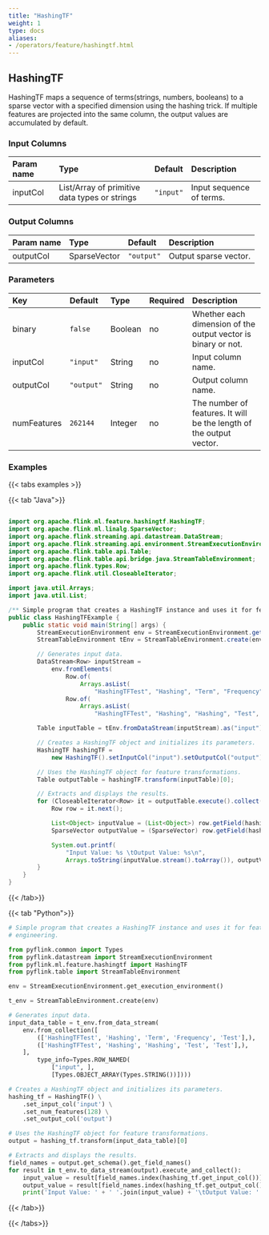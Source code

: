 ```yaml
---
title: "HashingTF"
weight: 1
type: docs
aliases:
- /operators/feature/hashingtf.html
---
```


<!--
Licensed to the Apache Software Foundation (ASF) under one
or more contributor license agreements.  See the NOTICE file
distributed with this work for additional information
regarding copyright ownership.  The ASF licenses this file
to you under the Apache License, Version 2.0 (the
"License"); you may not use this file except in compliance
with the License.  You may obtain a copy of the License at

  http://www.apache.org/licenses/LICENSE-2.0

Unless required by applicable law or agreed to in writing,
software distributed under the License is distributed on an
"AS IS" BASIS, WITHOUT WARRANTIES OR CONDITIONS OF ANY
KIND, either express or implied.  See the License for the
specific language governing permissions and limitations
under the License.
-->

## HashingTF

HashingTF maps a sequence of terms(strings, numbers, booleans)
to a sparse vector with a specified dimension using the hashing
trick. If multiple features are projected into the same column,
the output values are accumulated by default.

### Input Columns

| Param name | Type                                          | Default   | Description              |
|:-----------|:----------------------------------------------|:----------|:-------------------------|
| inputCol   | List/Array of primitive data types or strings | `"input"` | Input sequence of terms. |

### Output Columns

| Param name | Type         | Default    | Description           |
|:-----------|:-------------|:-----------|:----------------------|
| outputCol  | SparseVector | `"output"` | Output sparse vector. |

### Parameters

| Key         | Default    | Type    | Required | Description                                                         |
|:------------|:-----------|:--------|:---------|:--------------------------------------------------------------------|
| binary      | `false`    | Boolean | no       | Whether each dimension of the output vector is binary or not.       |
| inputCol    | `"input"`  | String  | no       | Input column name.                                                  |
| outputCol   | `"output"` | String  | no       | Output column name.                                                 |
| numFeatures | `262144`   | Integer | no       | The number of features. It will be the length of the output vector. |


### Examples

{{< tabs examples >}}

{{< tab "Java">}}

```java

import org.apache.flink.ml.feature.hashingtf.HashingTF;
import org.apache.flink.ml.linalg.SparseVector;
import org.apache.flink.streaming.api.datastream.DataStream;
import org.apache.flink.streaming.api.environment.StreamExecutionEnvironment;
import org.apache.flink.table.api.Table;
import org.apache.flink.table.api.bridge.java.StreamTableEnvironment;
import org.apache.flink.types.Row;
import org.apache.flink.util.CloseableIterator;

import java.util.Arrays;
import java.util.List;

/** Simple program that creates a HashingTF instance and uses it for feature engineering. */
public class HashingTFExample {
	public static void main(String[] args) {
		StreamExecutionEnvironment env = StreamExecutionEnvironment.getExecutionEnvironment();
		StreamTableEnvironment tEnv = StreamTableEnvironment.create(env);

		// Generates input data.
		DataStream<Row> inputStream =
			env.fromElements(
				Row.of(
					Arrays.asList(
						"HashingTFTest", "Hashing", "Term", "Frequency", "Test")),
				Row.of(
					Arrays.asList(
						"HashingTFTest", "Hashing", "Hashing", "Test", "Test")));

		Table inputTable = tEnv.fromDataStream(inputStream).as("input");

		// Creates a HashingTF object and initializes its parameters.
		HashingTF hashingTF =
			new HashingTF().setInputCol("input").setOutputCol("output").setNumFeatures(128);

		// Uses the HashingTF object for feature transformations.
		Table outputTable = hashingTF.transform(inputTable)[0];

		// Extracts and displays the results.
		for (CloseableIterator<Row> it = outputTable.execute().collect(); it.hasNext(); ) {
			Row row = it.next();

			List<Object> inputValue = (List<Object>) row.getField(hashingTF.getInputCol());
			SparseVector outputValue = (SparseVector) row.getField(hashingTF.getOutputCol());

			System.out.printf(
				"Input Value: %s \tOutput Value: %s\n",
				Arrays.toString(inputValue.stream().toArray()), outputValue);
		}
	}
}

```

{{< /tab>}}

{{< tab "Python">}}

```python
# Simple program that creates a HashingTF instance and uses it for feature
# engineering.

from pyflink.common import Types
from pyflink.datastream import StreamExecutionEnvironment
from pyflink.ml.feature.hashingtf import HashingTF
from pyflink.table import StreamTableEnvironment

env = StreamExecutionEnvironment.get_execution_environment()

t_env = StreamTableEnvironment.create(env)

# Generates input data.
input_data_table = t_env.from_data_stream(
    env.from_collection([
        (['HashingTFTest', 'Hashing', 'Term', 'Frequency', 'Test'],),
        (['HashingTFTest', 'Hashing', 'Hashing', 'Test', 'Test'],),
    ],
        type_info=Types.ROW_NAMED(
            ["input", ],
            [Types.OBJECT_ARRAY(Types.STRING())])))

# Creates a HashingTF object and initializes its parameters.
hashing_tf = HashingTF() \
    .set_input_col('input') \
    .set_num_features(128) \
    .set_output_col('output')

# Uses the HashingTF object for feature transformations.
output = hashing_tf.transform(input_data_table)[0]

# Extracts and displays the results.
field_names = output.get_schema().get_field_names()
for result in t_env.to_data_stream(output).execute_and_collect():
    input_value = result[field_names.index(hashing_tf.get_input_col())]
    output_value = result[field_names.index(hashing_tf.get_output_col())]
    print('Input Value: ' + ' '.join(input_value) + '\tOutput Value: ' + str(output_value))

```

{{< /tab>}}

{{< /tabs>}}
